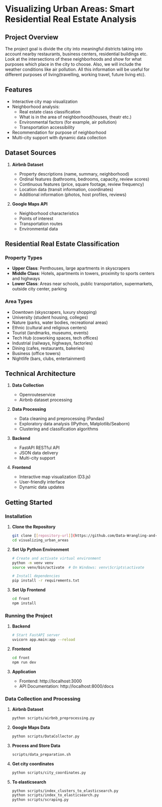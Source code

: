 # Visualizing Urban Areas: Smart Residential Real Estate Analysis

## Project Overview
The project goal is divide the city into meaningful districts taking into account nearby restaurants, business centers, residential buildings etc. Look at the intersections of these neighborhoods and show for what purposes which place in the city to choose. Also, we will include the weather conditions like air pollution. All this information will be useful for different purposes of living(travelling, working travel, future living etc). 

## Features
- Interactive city map visualization
- Neighborhood analysis:
  - Real estate class classification
  - What is in the area of neighborhood(houses, theatr etc.)
  - Environmental factors (for example, air pollution)
  - Transportation accessibility
- Recommendation for purpose of neighborhood
- Multi-city support with dynamic data collection

## Dataset Sources
1. **Airbnb Dataset**
   - Property descriptions (name, summary, neighborhood)
   - Ordinal features (bathrooms, bedrooms, capacity, review scores)
   - Continuous features (price, square footage, review frequency)
   - Location data (transit information, coordinates)
   - Additional information (photos, host profiles, reviews)

2. **Google Maps API**
   - Neighborhood characteristics
   - Points of interest
   - Transportation routes
   - Environmental data

## Residential Real Estate Classification
### Property Types
- **Upper Class**: Penthouses, large apartments in skyscrapers
- **Middle Class**: Hotels, apartments in towers, proximity to sports centers and highways
- **Lower Class**: Areas near schools, public transportation, supermarkets, outside city center, parking

### Area Types
- Downtown (skyscrapers, luxury shopping)
- University (student housing, colleges)
- Nature (parks, water bodies, recreational areas)
- Ethnic (cultural and religious centers)
- Tourist (landmarks, museums, events)
- Tech Hub (coworking spaces, tech offices)
- Industrial (railways, highways, factories)
- Dining (cafes, restaurants, bakeries)
- Business (office towers)
- Nightlife (bars, clubs, entertainment)

## Technical Architecture
1. **Data Collection**
   - Openrouteservice
   - Airbnb dataset processing
    
2. **Data Processing**
   - Data cleaning and preprocessing (Pandas)
   - Exploratory data analysis (IPython, Matplotlib/Seaborn)
   - Clustering and classification algorithms

3. **Backend**
   - FastAPI RESTful API
   - JSON data delivery
   - Multi-city support

4. **Frontend**
   - Interactive map visualization (D3.js)
   - User-friendly interface
   - Dynamic data updates

## Getting Started

### Installation

1. **Clone the Repository**
   ```bash
   git clone [[repository-url]](https://github.com/Data-Wrangling-and-Visualisation/visualizing_urban_areas)
   cd visualizing_urban_areas
   ```

2. **Set Up Python Environment**
   ```bash
   # Create and activate virtual environment
   python -m venv venv
   source venv/bin/activate  # On Windows: venv\Scripts\activate

   # Install dependencies
   pip install -r requirements.txt
   ```

3. **Set Up Frontend**
   ```bash
   cd front
   npm install
   ```

### Running the Project

1. **Backend**
   ```bash
   # Start FastAPI server
   uvicorn app.main:app --reload
   ```

2. **Frontend**
   ```bash
   cd front
   npm run dev
   ```

3. **Application**
   - Frontend: http://localhost:3000
   - API Documentation: http://localhost:8000/docs

### Data Collection and Processing

1. **Airbnb Dataset**
   ```bash
   python scripts/airbnb_preprocessing.py
   ```

2. **Google Maps Data**
   ```bash
   python scripts/DataCollector.py
   ```

3. **Process and Store Data**
   ```bash
   scripts/data_preparation.sh
   ```

4. **Get city coordinates**
   ```bash
   python scripts/city_coordinates.py
   ```

5. **To elasticsearch**
   ```bash
   python scripts/index_clusters_to_elasticsearch.py
   python scripts/index_to_elasticsearch.py
   python scripts/scraping.py
   ```
